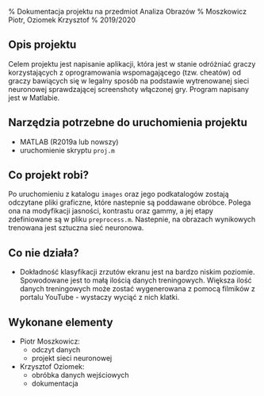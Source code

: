% Dokumentacja projektu na przedmiot Analiza Obrazów
% Moszkowicz Piotr, Oziomek Krzysztof
% 2019/2020

## Opis projektu
Celem projektu jest napisanie aplikacji, która jest w stanie odróżniać graczy korzystających z oprogramowania wspomagającego (tzw. cheatów) od graczy bawiących się w legalny sposób na podstawie wytrenowanej sieci neuronowej sprawdzającej screenshoty włączonej gry. Program napisany jest w Matlabie.

## Narzędzia potrzebne do uruchomienia projektu
- MATLAB (R2019a lub nowszy)
- uruchomienie skryptu `proj.m`

## Co projekt robi?
Po uruchomieniu z katalogu `images` oraz jego podkatalogów zostają odczytane pliki graficzne, które nastepnie są poddawane obróbce. Polega ona na modyfikacji jasności, kontrastu oraz gammy, a jej etapy zdefiniowane są w pliku `preprocess.m`. Nastepnie, na obrazach wynikowych trenowana jest sztuczna sieć neuronowa.

## Co nie działa?
- Dokładność klasyfikacji zrzutów ekranu jest na bardzo niskim poziomie. Spowodowane jest to małą ilością danych treningowych. Większa ilość danych treningowych może zostać wygenerowana z pomocą filmików z portalu YouTube - wystaczy wyciąć z nich klatki.

## Wykonane elementy
- Piotr Moszkowicz:
	- odczyt danych
	- projekt sieci neuronowej
- Krzysztof Oziomek:
	- obróbka danych wejściowych
	- dokumentacja